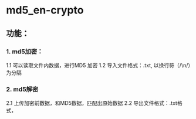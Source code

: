 # md5_en-crypto

## 功能：

### 1. md5加密：
1.1 可以读取文件内数据，进行MD5 加密
1.2 导入文件格式：.txt, 以换行符（/\n/）为分隔 
### 2. md5解密
2.1 上传加密前数据，和MD5数据，匹配出原始数据
2.2 导出文件格式：.txt格式，
